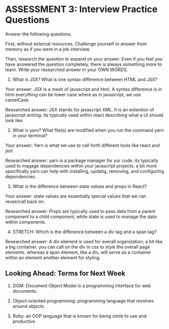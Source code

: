 # ASSESSMENT 3: Interview Practice Questions

Answer the following questions.

First, without external resources. Challenge yourself to answer from memory as if you were in a job interview.

Then, research the question to expand on your answer. Even if you feel you have answered the question completely, there is always something more to learn. Write your researched answer in your OWN WORDS.

1. What is JSX? What is one syntax difference between HTML and JSX?

Your answer: JSX is a mesh of javascript and html. A syntax difference is in html everything can be lower case where as in javascript, we use camelCase.

Researched answer: JSX stands for javascript XML. It is an extention of javascript writing. its typically used within react describing what a UI should look like. 

2. What is yarn? What file(s) are modified when you run the command yarn in your terminal?

Your answer: Yarn is what we use to call forth different tools like react and jest

Researched answer: yarn is a package manager for yur code. its typically used to magage dependencies within your javascript projects. a bit more specifically yarn can help with installing, updatig, removing, and configuring dependencies.

3. What is the difference between state values and props in React?

Your answer: state values are essentially special values that we can reuse/call back on.

Researched answer: Props are typically used to pass data from a parent component to a child component, while state is used to manage the data within components.

4. STRETCH: Which is the difference between a div tag and a span tag?

Researched answer: A div element is used for overall organization; a bit like a big container. you can call on the div in css to style the overall page elements. whereas a span element, like a div, will serve as a container within an element another element for styling.

## Looking Ahead: Terms for Next Week

1. DOM: Document Object Model is a programming interface for web documents.

2. Object-oriented programming: programming language that revolves around objects. 

3. Ruby: an OOP language that is known for being simle to use and productive
